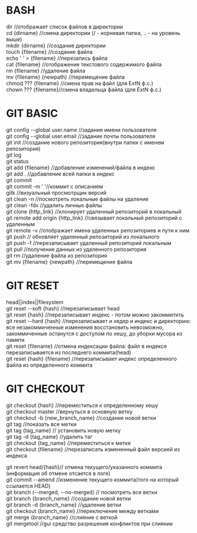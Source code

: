 ﻿# BASH  
dir //отображает список файлов в директории  
cd {dirname} //смена директории (/ - корневая папка, .. - на уровень выше)  
mkdir {dirname} //создание директории  
touch {filename} //создание файла  
echo ' ' > {filename} //перезапись файла  
cat {filename} //отображение текстового содержимого файла  
rm {filename} //удаление файла  
mv {filename} {newpath} //перемещение файла  
chmod ??? {filename} //смена прав на файл (для ExtN ф.с.)  
chown ??? {filename}//смена владельца файла (для ExtN ф.с.)  
  
# GIT BASIC  
git config --global user.name //задание имени пользователя  
git config --global user.email //задание почты пользователя  
git init //создание нового репозитория(внутри папки с именем репозитория)  
git log  
git status  
git add {filename} //добавление изменений/файла в индекс  
git add . //добавление всей папки в индекс  
git commit  
git commit -m ' '//коммит с описанием  
gitk //визуальный просмотрщик версий  
git clean -n //посмотреть локальные файлы на удаление  
git clean -fdx //удалить личные файлы  
git clone {http_link} //клонирует удаленный репозиторий в локальный  
git remote add origin {http_link} //связывает локальный репозиторий с удаленным  
git remote -v //отображает имена удаленных репозиториев и пути к ним  
git push // обновляет удаленный репозиторий из локального  
git push -f //перезаписывает удаленный репозиторий локальным  
git pull //получение данных из удаленного репозитория  
git rm //удаление файла из репозитория  
git mv {filename} {newpath} //перемещение файла
  
# GIT RESET  
head||index||filesystem  
git reset --soft {hash} //перезаписывает head  
git reset {hash} //перезаписывает индекс - потом можно закоммитить  
git reset --hard {hash} //перезаписывает и хедер и индекс и директорию: все незакоммиченные изменения восстановить невозможно, закоммиченные останутся с доступом по хешу, до уборки мусора из памяти  
git reset {filename} //отмена индексации файла: файл в индексе перезаписывается из последнего коммита(head)  
git reset {hash} {filename} //перезаписывает индекс определенного файла из определенного коммита  
  
# GIT CHECKOUT  
git checkout {hash} //переместиться к определенному хешу  
git checkout master //вернуться в основную ветку  
git checkout -b {new_branch_name} //создание новой ветки  
git tag //показать все метки  
git tag {tag_name} // установить новую метку  
git tag -d {tag_name} //удалить таг  
git checkout {tag_name} //переместиться к метке  
git checkout {filename} //перезаписать измененный файл версией из индекса  
  
git revert head/{hash}// отмена текущего/указанного коммита (информация об отмене отсается в логе)  
git commit --amend  //изменение текущего коммита(того на который ссылается HEAD)  
git branch (--merged, --no-merged) // посмотреть все ветки  
git branch {branch_name} //создание новой ветки  
git branch -d {branch_name} //удаление ветки  
git checkout {branch_name} //переключение между ветками  
git merge {branch_name} //слияние с веткой  
git mergetool //gui средство разрешения конфликтов при слиянии